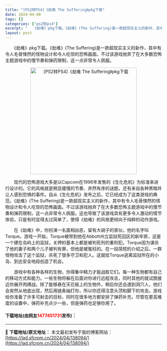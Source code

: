 ```yaml
---
title: "[PS2转PS4]《劫难 The Suffering》pkg下载"
date: 2024-04-08
tags: []
categories: ["ps2转ps4"]
excerpt: "　　《劫难》pkg下载。《劫难》(The Suffering)是一款超现实主义的新作，其中有令人毛骨悚然的怪物设计和令人吃惊的恐怖画面。不过该游戏抛弃了在大多数恐怖主题游戏中的慢节奏和弹药限制，这一点非常令人佩服。 　　现代的恐怖游戏大多是以Capcom在1996年发售的《生化危机》为标准来进行设计&hellip;"
layout: post
---
```


 <p>　　《劫难》pkg下载。《劫难》(The Suffering)是一款超现实主义的新作，其中有令人毛骨悚然的怪物设计和令人吃惊的恐怖画面。不过该游戏抛弃了在大多数恐怖主题游戏中的慢节奏和弹药限制，这一点非常令人佩服。</p> <p align="center"><img align="" border="0" src="https://lad.sfcrom.cn/wp-content/uploads/2024/04/20240408_6613f8c60395d.webp" width="342" alt="[PS2转PS4]《劫难 The Suffering》pkg下载" /></p> <p>　　现代的恐怖游戏大多是以Capcom在1996年发售的《生化危机》为标准来进行设计的。它的风格就是稍显缓慢的节奏、井然有序的谜题，还有来自各种黑暗并让人感到恐惧的事件。自从《生化危机》发布之后，它已经成为了这类游戏的典范。《劫难》(The Suffering)是一款超现实主义的新作，其中有令人毛骨悚然的怪物设计和令人吃惊的恐怖画面。不过该游戏抛弃了在大多数恐怖主题游戏中的慢节奏和弹药限制，这一点非常令人佩服。这也导致了该游戏具有更多令人激动的情节体验，只是有时显得太过简单了，使得《劫难》的风格更倾向于纯粹的动作游戏。</p> <p>　　在《劫难》中，你扮演一名面相凶恶，留有大胡子的家伙，他的名字叫Torque。游戏一开始，Torque被带到他在Abbott州立监狱死囚区的新牢房，这是一个建在岛屿上的监狱，关押的基本上都是被判死刑的重刑犯。Torque因为谋杀了他的妻子和两个儿子被判有罪，但他是被冤枉的。在一段简短的介绍之后，一群怪物攻击了这个监狱，杀死了很多守卫和犯人。这就给Torque逃离监狱所在的小岛、到达安全地段创造了机会。</p> <p>　　游戏中有各种各样的生物，你得集中精力才能战胜它们。每一种生物都有自己的移动方式和能力。一些生物将躲在后面对你进行远程攻击，同时其他的就试图接近你展开肉搏战。除了能够悬在天花板上的生物外，稍后你还会遇到洞穴人，他们会突然从地底出现，然后用链条抽打你，所以你还得注意头顶和脚下的攻击。游戏给你准备了许多可射击的目标，同时在很多地方都安排了弹药补充，尽管在更高难度的设置中，弹药补充点少一些，但是弹药也足够你用了。</p> <p><h4>下载地址(由网友<font color="red">1477451731</font>发布)：</h4></p> 

---
📖 **下载地址/原文地址：** 本文最初发布于我的博客网站：[https://lad.sfcrom.cn/2024/04/138094/](https://lad.sfcrom.cn/2024/04/138094/)
